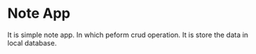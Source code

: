 <h1>Note App</h1>
It is simple note app. In which peform crud operation. It is store the data in local database.
